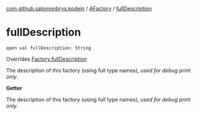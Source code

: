 [com.github.salomonbrys.kodein](../index.md) / [AFactory](index.md) / [fullDescription](.)

# fullDescription

`open val fullDescription: String`

Overrides [Factory.fullDescription](../-factory/full-description.md)

The description of this factory (using full type names), *used for debug print only*.

**Getter**

The description of this factory (using full type names), *used for debug print only*.

